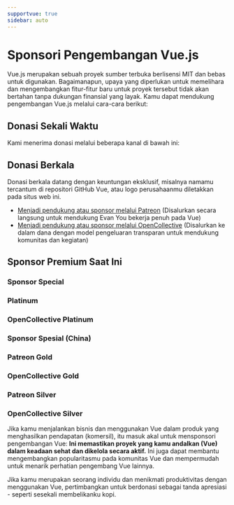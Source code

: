 ```yaml
---
supportvue: true
sidebar: auto
---
```


# Sponsori Pengembangan Vue.js

Vue.js merupakan sebuah proyek sumber terbuka berlisensi MIT dan bebas untuk digunakan.
Bagaimanapun, upaya yang diperlukan untuk memelihara dan mengembangkan fitur-fitur baru untuk proyek tersebut tidak akan bertahan tanpa dukungan finansial yang layak. Kamu dapat mendukung pengembangan Vue.js melalui cara-cara berikut:

## Donasi Sekali Waktu

Kami menerima donasi melalui beberapa kanal di bawah ini:

<support-Coins />

## Donasi Berkala

Donasi berkala datang dengan keuntungan eksklusif, misalnya namamu tercantum di repositori GitHub Vue, atau logo perusahaanmu diletakkan pada situs web ini.

- [Menjadi pendukung atau sponsor melalui Patreon](https://www.patreon.com/evanyou) (Disalurkan secara langsung untuk mendukung Evan You bekerja penuh pada Vue)
- [Menjadi pendukung atau sponsor melalui OpenCollective](https://opencollective.com/vuejs) (Disalurkan ke dalam dana dengan model pengeluaran transparan untuk mendukung komunitas dan kegiatan)

## Sponsor Premium Saat Ini

### Sponsor Special

<support-SponsorGroup group="special_sponsors" class="platinum" />

### Platinum

<support-SponsorGroup group="platinum_sponsors" class="platinum" />

### OpenCollective Platinum

<support-OpenCollectiveGroup group="platinum" />

### Sponsor Spesial (China)

<support-SponsorGroup group="platinum_sponsors_china" class="platinum" />

### Patreon Gold

<support-SponsorGroup group="gold_sponsors" class="patreon-sponsors sponsor-section" />

### OpenCollective Gold

<support-OpenCollectiveGroup group="gold" />

### Patreon Silver

<support-SponsorGroup group="silver_sponsors" class="patreon-sponsors sponsor-section" />

### OpenCollective Silver

<support-OpenCollectiveGroup group="silver" />

Jika kamu menjalankan bisnis dan menggunakan Vue dalam produk yang menghasilkan pendapatan (komersil), itu masuk akal untuk mensponsori pengembangan Vue: **Ini memastikan proyek yang kamu andalkan (Vue) dalam keadaan sehat dan dikelola secara aktif.** Ini juga dapat membantu mengembangkan popularitasmu pada komunitas Vue dan mempermudah untuk menarik perhatian pengembang Vue lainnya.

Jika kamu merupakan seorang individu dan menikmati produktivitas dengan menggunakan Vue, pertimbangkan untuk berdonasi sebagai tanda apresiasi - seperti sesekali membelikanku kopi.
